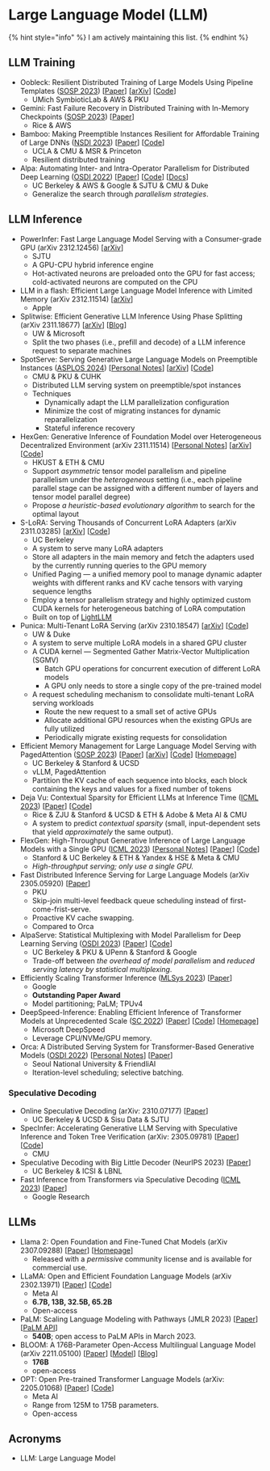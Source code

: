# Large Language Model (LLM)

{% hint style="info" %}
I am actively maintaining this list.
{% endhint %}

## LLM Training

* Oobleck: Resilient Distributed Training of Large Models Using Pipeline Templates ([SOSP 2023](../../reading-notes/conference/sosp-2023/)) \[[Paper](https://dl.acm.org/doi/abs/10.1145/3600006.3613152)] \[[arXiv](https://browse.arxiv.org/abs/2309.08125)] \[[Code](https://github.com/SymbioticLab/Oobleck)]
  * UMich SymbioticLab & AWS & PKU
* Gemini: Fast Failure Recovery in Distributed Training with In-Memory Checkpoints ([SOSP 2023](../../reading-notes/conference/sosp-2023/)) \[[Paper](https://dl.acm.org/doi/10.1145/3600006.3613145)]
  * Rice & AWS
* Bamboo: Making Preemptible Instances Resilient for Affordable Training of Large DNNs ([NSDI 2023](../../reading-notes/conference/nsdi-2023/)) \[[Paper](https://www.usenix.org/conference/nsdi23/presentation/thorpe)] \[[Code](https://github.com/uclasystem/bamboo)]
  * UCLA & CMU & MSR & Princeton
  * Resilient distributed training
* Alpa: Automating Inter- and Intra-Operator Parallelism for Distributed Deep Learning ([OSDI 2022](../../reading-notes/conference/osdi-2022/)) \[[Paper](https://www.usenix.org/conference/osdi22/presentation/zheng-lianmin)] \[[Code](https://github.com/alpa-projects/alpa)] \[[Docs](https://alpa.ai/)]
  * UC Berkeley & AWS & Google & SJTU & CMU & Duke
  * Generalize the search through _parallelism strategies_.

## LLM Inference

* PowerInfer: Fast Large Language Model Serving with a Consumer-grade GPU (arXiv 2312.12456) \[[arXiv](https://arxiv.org/abs/2312.12456)]
  * SJTU
  * A GPU-CPU hybrid inference engine
  * Hot-activated neurons are preloaded onto the GPU for fast access; cold-activated neurons are computed on the CPU
* LLM in a flash: Efficient Large Language Model Inference with Limited Memory (arXiv 2312.11514) \[[arXiv](https://arxiv.org/abs/2312.11514)]
  * Apple
* Splitwise: Efficient Generative LLM Inference Using Phase Splitting (arXiv 2311.18677) \[[arXiv](https://arxiv.org/abs/2311.18677)] \[[Blog](https://www.microsoft.com/en-us/research/blog/splitwise-improves-gpu-usage-by-splitting-llm-inference-phases/)]
  * UW & Microsoft
  * Split the two phases (i.e., prefill and decode) of a LLM inference request to separate machines
* SpotServe: Serving Generative Large Language Models on Preemptible Instances ([ASPLOS 2024](../../reading-notes/conference/asplos-2024/)) \[[Personal Notes](../../reading-notes/conference/asplos-2024/spotserve.md)] \[[arXiv](https://arxiv.org/abs/2311.15566)] \[[Code](https://github.com/Hsword/SpotServe)]
  * CMU & PKU & CUHK
  * Distributed LLM serving system on preemptible/spot instances
  * Techniques
    * Dynamically adapt the LLM parallelization configuration
    * Minimize the cost of migrating instances for dynamic reparallelization
    * Stateful inference recovery
* HexGen: Generative Inference of Foundation Model over Heterogeneous Decentralized Environment (arXiv 2311.11514) \[[Personal Notes](../../reading-notes/miscellaneous/arxiv/2023/hexgen.md)] \[[arXiv](https://arxiv.org/abs/2311.11514)] \[[Code](https://github.com/Relaxed-System-Lab/HexGen)]
  * HKUST & ETH & CMU
  * Support _asymmetric_ tensor model parallelism and pipeline parallelism under the _heterogeneous_ setting (i.e., each pipeline parallel stage can be assigned with a different number of layers and tensor model parallel degree)
  * Propose _a heuristic-based evolutionary algorithm_ to search for the optimal layout
* S-LoRA: Serving Thousands of Concurrent LoRA Adapters (arXiv 2311.03285) \[[arXiv](https://arxiv.org/abs/2311.03285)] \[[Code](https://github.com/S-LoRA/S-LoRA)]
  * UC Berkeley
  * A system to serve many LoRA adapters
  * Store all adapters in the main memory and fetch the adapters used by the currently running queries to the GPU memory
  * Unified Paging — a unified memory pool to manage dynamic adapter weights with different ranks and KV cache tensors with varying sequence lengths
  * Employ a tensor parallelism strategy and highly optimized custom CUDA kernels for heterogeneous batching of LoRA computation
  * Built on top of [LightLLM](https://github.com/ModelTC/lightllm)
* Punica: Multi-Tenant LoRA Serving (arXiv 2310.18547) \[[arXiv](https://arxiv.org/abs/2310.18547)] \[[Code](https://github.com/punica-ai/punica)]
  * UW & Duke
  * A system to serve multiple LoRA models in a shared GPU cluster
  * A CUDA kernel — Segmented Gather Matrix-Vector Multiplication (SGMV)
    * Batch GPU operations for concurrent execution of different LoRA models
    * A GPU only needs to store a single copy of the pre-trained model
  * A request scheduling mechanism to consolidate multi-tenant LoRA serving workloads
    * Route the new request to a small set of active GPUs
    * Allocate additional GPU resources when the existing GPUs are fully utilized
    * Periodically migrate existing requests for consolidation
* Efficient Memory Management for Large Language Model Serving with PagedAttention ([SOSP 2023](../../reading-notes/conference/sosp-2023/)) \[[Paper](https://dl.acm.org/doi/10.1145/3600006.3613165)] \[[arXiv](https://browse.arxiv.org/abs/2309.06180)] \[[Code](https://github.com/vllm-project/vllm)] \[[Homepage](https://vllm.ai/)]
  * UC Berkeley & Stanford & UCSD
  * vLLM, PagedAttention
  * Partition the KV cache of each sequence into blocks, each block containing the keys and values for a fixed number of tokens
* Deja Vu: Contextual Sparsity for Efficient LLMs at Inference Time ([ICML 2023](../../reading-notes/conference/icml-2023.md)) \[[Paper](https://proceedings.mlr.press/v202/liu23am.html)] \[[Code](https://github.com/FMInference/DejaVu)]
  * Rice & ZJU & Stanford & UCSD & ETH & Adobe & Meta AI & CMU
  * A system to predict _contextual sparsity_ (small, input-dependent sets that yield _approximately_ the same output).
* FlexGen: High-Throughput Generative Inference of Large Language Models with a Single GPU ([ICML 2023](../../reading-notes/conference/icml-2023.md)) \[[Personal Notes](../../reading-notes/miscellaneous/arxiv/2023/flexgen.md)] \[[Paper](https://proceedings.mlr.press/v202/sheng23a.html)] \[[Code](https://github.com/FMInference/FlexGen)]
  * Stanford & UC Berkeley & ETH & Yandex & HSE & Meta & CMU
  * _High-throughput serving; only use a single GPU._
* Fast Distributed Inference Serving for Large Language Models (arXiv 2305.05920) \[[Paper](https://arxiv.org/abs/2305.05920)]
  * PKU
  * Skip-join multi-level feedback queue scheduling instead of first-come-frist-serve.
  * Proactive KV cache swapping.
  * Compared to Orca
* AlpaServe: Statistical Multiplexing with Model Parallelism for Deep Learning Serving ([OSDI 2023](../../reading-notes/conference/osdi-2023.md)) \[[Paper](https://arxiv.org/abs/2302.11665)] \[[Code](https://github.com/alpa-projects/mms)]
  * UC Berkeley & PKU & UPenn & Stanford & Google
  * Trade-off between _the overhead of model parallelism_ and _reduced serving latency by statistical multiplexing_.
* Efficiently Scaling Transformer Inference ([MLSys 2023](../../reading-notes/conference/mlsys-2023.md)) \[[Paper](https://proceedings.mlsys.org/paper\_files/paper/2023/hash/523f87e9d08e6071a3bbd150e6da40fb-Abstract-mlsys2023.html)]
  * Google
  * **Outstanding Paper Award**
  * Model partitioning; PaLM; TPUv4
* DeepSpeed-Inference: Enabling Efficient Inference of Transformer Models at Unprecedented Scale ([SC 2022](../../reading-notes/conference/sc-2022.md)) \[[Paper](https://dl.acm.org/doi/abs/10.5555/3571885.3571946)] \[[Code](https://github.com/microsoft/DeepSpeed)] \[[Homepage](https://www.deepspeed.ai/inference/)]
  * Microsoft DeepSpeed
  * Leverage CPU/NVMe/GPU memory.
* Orca: A Distributed Serving System for Transformer-Based Generative Models ([OSDI 2022](../../reading-notes/conference/osdi-2022/)) \[[Personal Notes](../../reading-notes/conference/osdi-2022/orca.md)] \[[Paper](https://www.usenix.org/conference/osdi22/presentation/yu)]
  * Seoul National University & FriendliAI
  * Iteration-level scheduling; selective batching.

### Speculative Decoding

* Online Speculative Decoding (arXiv: 2310.07177) \[[Paper](https://arxiv.org/abs/2310.07177)]
  * UC Berkeley & UCSD & Sisu Data & SJTU
* SpecInfer: Accelerating Generative LLM Serving with Speculative Inference and Token Tree Verification (arXiv: 2305.09781) \[[Paper](https://arxiv.org/abs/2305.09781)] \[[Code](https://github.com/flexflow/FlexFlow/tree/inference)]
  * CMU
* Speculative Decoding with Big Little Decoder (NeurIPS 2023) \[[Paper](https://arxiv.org/abs/2302.07863)]
  * UC Berkeley & ICSI & LBNL
* Fast Inference from Transformers via Speculative Decoding ([ICML 2023](../../reading-notes/conference/icml-2023.md)) \[[Paper](https://openreview.net/pdf?id=C9NEblP8vS)]
  * Google Research

## LLMs

* Llama 2: Open Foundation and Fine-Tuned Chat Models (arXiv 2307.09288) \[[Paper](https://arxiv.org/abs/2307.09288)] \[[Homepage](https://ai.meta.com/llama/)]
  * Released with a _permissive_ community license and is available for commercial use.
* LLaMA: Open and Efficient Foundation Language Models (arXiv 2302.13971) \[[Paper](https://arxiv.org/abs/2302.13971)] \[[Code](https://github.com/facebookresearch/llama)]
  * Meta AI
  * **6.7B, 13B, 32.5B, 65.2B**
  * Open-access
* PaLM: Scaling Language Modeling with Pathways (JMLR 2023) \[[Paper](https://www.jmlr.org/papers/v24/22-1144.html)] \[[PaLM API](https://developers.googleblog.com/2023/03/announcing-palm-api-and-makersuite.html)]
  * **540B**; open access to PaLM APIs in March 2023.
* BLOOM: A 176B-Parameter Open-Access Multilingual Language Model (arXiv 2211.05100) \[[Paper](https://arxiv.org/abs/2211.05100)] \[[Model](https://huggingface.co/bigscience/bloom)] \[[Blog](https://bigscience.huggingface.co/blog/bloom)]
  * **176B**
  * open-access
* OPT: Open Pre-trained Transformer Language Models (arXiv: 2205.01068) \[[Paper](https://arxiv.org/abs/2205.01068)] \[[Code](https://github.com/facebookresearch/metaseq/tree/main/projects/OPT)]
  * Meta AI
  * Range from 125M to 175B parameters.
  * Open-access

## Acronyms

* LLM: Large Language Model
